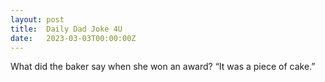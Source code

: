 ```yaml
---
layout: post
title:  Daily Dad Joke 4U
date:   2023-03-03T00:00:00Z
---
```

What did the baker say when she won an award? “It was a piece of cake.”

